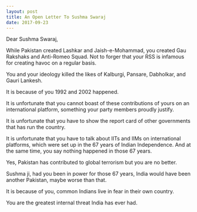 ```yaml
---
layout: post
title: An Open Letter To Sushma Swaraj
date: 2017-09-23
---
```

Dear Sushma Swaraj,

While Pakistan created Lashkar and Jaish-e-Mohammad, you created Gau Rakshaks and Anti-Romeo Squad. Not to forger that your RSS is infamous for creating havoc on a regular basis.

You and your ideology killed the likes of Kalburgi, Pansare, Dabholkar, and Gauri Lankesh.

It is because of you 1992 and 2002 happened.

It is unfortunate that you cannot boast of these contributions of yours on an international platform, something your party members proudly justify.

It is unfortunate that you have to show the report card of other governments that has run the country.

It is unfortunate that you have to talk about IITs and IIMs on international platforms, which were set up in the 67 years of Indian Independence. And at the same time, you say nothing happened in those 67 years.

Yes, Pakistan has contributed to global terrorism but you are no better.

Sushma ji, had you been in power for those 67 years, India would have been another Pakistan, maybe worse than that.

It is because of you, common Indians live in fear in their own country.

You are the greatest internal threat India has ever had.
